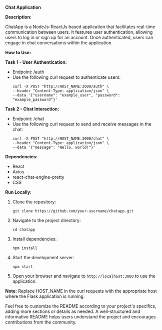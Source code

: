 **Chat Application**

**Description:**

ChatApp is a NodeJs-ReactJs based  application that facilitates real-time communication between users. It features user authentication, allowing users to log in or sign up for an account. Once authenticated, users can engage in chat conversations within the application.

**How to Use:**

**Task 1 - User Authentication:**

- Endpoint: /auth
- Use the following curl request to authenticate users:
  ```
  curl -X POST "http://HOST_NAME:3000/auth" \
  --header "Content-Type: application/json" \
  --data '{"username": "example_user", "password": "example_password"}'
  ```

**Task 2 - Chat Interaction:**

- Endpoint: /chat
- Use the following curl request to send and receive messages in the chat:
  ```
  curl -X POST "http://HOST_NAME:3000/chat" \
  --header "Content-Type: application/json" \
  --data '{"message": "Hello, world!"}'
  ```

**Dependencies:**

- React
- Axios
- react-chat-engine-pretty
- CSS

**Run Locally:**

1. Clone the repository:
   ```
   git clone https://github.com/your-username/chatapp.git
   ```
2. Navigate to the project directory:
   ```
   cd chatapp
   ```
3. Install dependencies:
   ```
   npm install
   ```
4. Start the development server:
   ```
   npm start
   ```
5. Open your browser and navigate to `http://localhost:3000` to use the application.


**Note:** Replace HOST_NAME in the curl requests with the appropriate host where the Flask application is running.

Feel free to customize the README according to your project's specifics, adding more sections or details as needed. A well-structured and informative README helps users understand the project and encourages contributions from the community.

